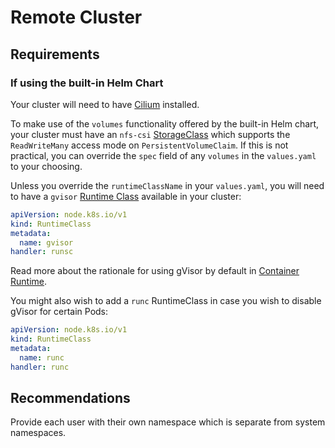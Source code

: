 # Remote Cluster

## Requirements

### If using the built-in Helm Chart

Your cluster will need to have [Cilium](https://cilium.io/) installed.

To make use of the `volumes` functionality offered by the built-in Helm chart, your
cluster must have an `nfs-csi`
[StorageClass](https://kubernetes.io/docs/concepts/storage/storage-classes/) which
supports the `ReadWriteMany` access mode on `PersistentVolumeClaim`. If this is not
practical, you can override the `spec` field of any `volumes` in the `values.yaml` to
your choosing.

Unless you override the `runtimeClassName` in your `values.yaml`, you will need to have
a `gvisor` [Runtime
Class](https://kubernetes.io/docs/concepts/containers/runtime-class/) available in your
cluster:

```yaml
apiVersion: node.k8s.io/v1
kind: RuntimeClass
metadata:
  name: gvisor
handler: runsc
```

Read more about the rationale for using gVisor by default in [Container
Runtime](../security/container-runtime.md).

You might also wish to add a `runc` RuntimeClass in case you wish to disable gVisor for
certain Pods:
```yaml
apiVersion: node.k8s.io/v1
kind: RuntimeClass
metadata:
  name: runc
handler: runc
```

## Recommendations

Provide each user with their own namespace which is separate from system namespaces.
